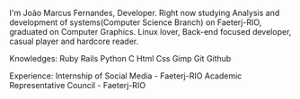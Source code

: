   I'm João Marcus Fernandes, Developer. Right now studying Analysis and development of systems(Computer Science Branch) on Faeterj-RIO, graduated on Computer Graphics. Linux lover, Back-end focused developer, casual player and hardcore reader.
  
  Knowledges:
    Ruby
    Rails
    Python
    C
    Html
    Css
    Gimp
    Git
    Github

Experience:
  Internship of Social Media - Faeterj-RIO
  Academic Representative Council - Faeterj-RIO
